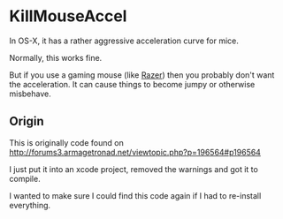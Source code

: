 # KillMouseAccel

In OS-X, it has a rather aggressive acceleration curve for mice.

Normally, this works fine.

But if you use a gaming mouse (like [Razer](http://www.razerzone.com/)) then you probably don't want the acceleration.  It can cause things to become jumpy or otherwise misbehave.

## Origin

This is originally code found on http://forums3.armagetronad.net/viewtopic.php?p=196564#p196564

I just put it into an xcode project, removed the warnings and got it to compile.

I wanted to make sure I could find this code again if I had to re-install everything.